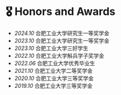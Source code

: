 # 🎖 Honors and Awards
- *2024.10* 合肥工业大学研究生一等奖学金 
- *2023.10* 合肥工业大学研究生一等奖学金 
- *2023.10* 合肥工业大学三好学生 
- *2022.10* 合肥工业大学斛兵学子奖学金 
- *2022.06* 合肥工业大学优秀毕业生 
- *2021.10* 合肥工业大学二等奖学金
- *2020.10* 合肥工业大学三等奖学金 
- *2019.10* 合肥工业大学三等奖学金 